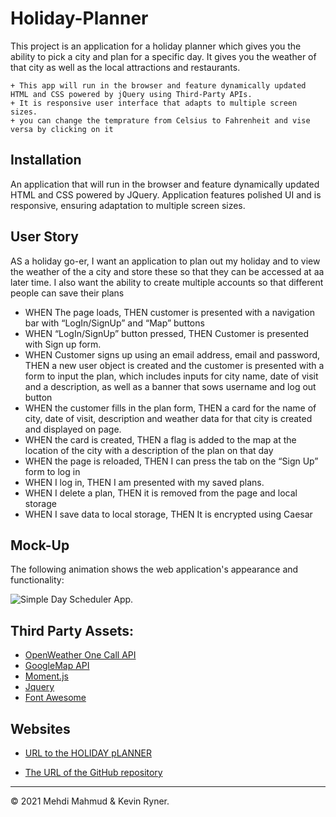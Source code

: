 # Holiday-Planner
This project is an application for a holiday planner which gives you the ability to pick a city and plan for a specific day. It gives you the weather of that city as well as the local attractions and restaurants.


```
+ This app will run in the browser and feature dynamically updated HTML and CSS powered by jQuery using Third-Party APIs.
+ It is responsive user interface that adapts to multiple screen sizes.
+ you can change the temprature from Celsius to Fahrenheit and vise versa by clicking on it
```

## Installation

An application that will run in the browser and feature dynamically updated HTML and CSS powered by JQuery. Application features polished UI and is responsive, ensuring adaptation to multiple screen sizes.


## User Story

AS a holiday go-er, I want an application to plan out my holiday and to view the weather of the a city and store these so that they can be accessed at aa later time. I also want the ability to create multiple accounts so that different people can save their plans

* WHEN The page loads, THEN customer is presented with a navigation bar with “LogIn/SignUp” and “Map” buttons
* WHEN “LogIn/SignUp” button pressed, THEN Customer is presented with Sign up form.
* WHEN Customer signs up using an email address, email and password, THEN a new user object is created and the customer is presented with a form to input the plan, which includes inputs for city name, date of visit and a description, as well as a banner that sows username and log out button
* WHEN the customer fills in the plan form, THEN a card for the name of city, date of visit, description and weather data for that city is created and displayed on page. 
* WHEN the card is created, THEN a flag is added to the map at the location of the city with a description of the plan on that day
* WHEN the page is reloaded, THEN I can press the tab on the “Sign Up” form to log in
* WHEN I log in, THEN I am presented with my saved plans.
* WHEN I delete a plan, THEN it is removed from the page and local storage
* WHEN I save data to local storage, THEN It is encrypted using Caesar

## Mock-Up

The following animation shows the web application's appearance and functionality:

![Simple Day Scheduler App.](./assets/screen.gif)

## Third Party Assets:
* [OpenWeather One Call API](https://openweathermap.org/api/one-call-api)
* [GoogleMap API](https://developers.google.com/maps)
* [Moment.js](https://momentjs.com/)
* [Jquery](https://code.jquery.com/jquery-3.4.1.min.js)
* [Font Awesome](https://fontawesome.com/)



## Websites
* [URL to the HOLIDAY pLANNER](https://mehdimahmud79.github.io/Holiday-Planner/)

* [The URL of the GitHub repository](https://github.com/MehdiMahmud79/Holiday-Planner)

- - -
© 2021 Mehdi Mahmud & Kevin Ryner.


